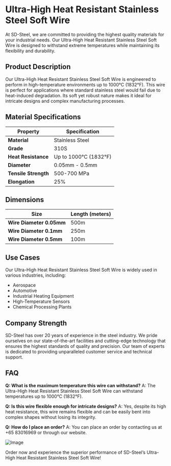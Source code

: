 # Ultra-High Heat Resistant Stainless Steel Soft Wire

At SD-Steel, we are committed to providing the highest quality materials for your industrial needs. Our Ultra-High Heat Resistant Stainless Steel Soft Wire is designed to withstand extreme temperatures while maintaining its flexibility and durability.

## Product Description

Our Ultra-High Heat Resistant Stainless Steel Soft Wire is engineered to perform in high-temperature environments up to 1000°C (1832°F). This wire is perfect for applications where standard stainless steel would fail due to heat-induced degradation. Its soft yet robust nature makes it ideal for intricate designs and complex manufacturing processes.

## Material Specifications

| **Property**           | **Specification**       |
|------------------------|-------------------------|
| **Material**           | Stainless Steel         |
| **Grade**              | 310S                    |
| **Heat Resistance**    | Up to 1000°C (1832°F)   |
| **Diameter**           | 0.05mm - 0.5mm          |
| **Tensile Strength**   | 500-700 MPa            |
| **Elongation**         | 25%                     |

## Dimensions

| **Size**               | **Length (meters)**     |
|------------------------|-------------------------|
| **Wire Diameter 0.05mm** | 500m                   |
| **Wire Diameter 0.1mm**  | 250m                   |
| **Wire Diameter 0.5mm**  | 100m                   |

## Use Cases

Our Ultra-High Heat Resistant Stainless Steel Soft Wire is widely used in various industries, including:

- Aerospace
- Automotive
- Industrial Heating Equipment
- High-Temperature Sensors
- Chemical Processing Plants

## Company Strength

SD-Steel has over 20 years of experience in the steel industry. We pride ourselves on our state-of-the-art facilities and cutting-edge technology that ensures the highest standards of quality and precision. Our team of experts is dedicated to providing unparalleled customer service and technical support.

## FAQ

**Q: What is the maximum temperature this wire can withstand?**
A: The Ultra-High Heat Resistant Stainless Steel Soft Wire can withstand temperatures up to 1000°C (1832°F).

**Q: Is this wire flexible enough for intricate designs?**
A: Yes, despite its high heat resistance, this wire remains flexible and can be easily bent into complex shapes without losing its integrity.

**Q: How do I place an order?**
A: You can place an order by contacting us at +65 83016969 or through our website.

![Image](https://github.com/user-attachments/assets/2567258e-e124-4816-932d-1809bd27ef0b)

Order now and experience the superior performance of SD-Steel’s Ultra-High Heat Resistant Stainless Steel Soft Wire!